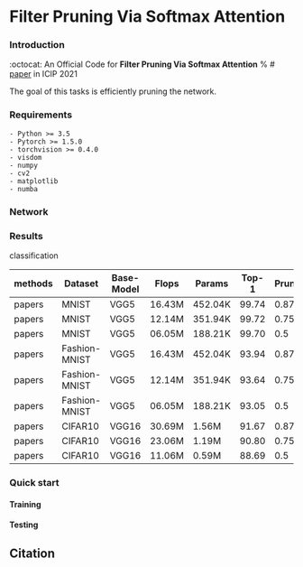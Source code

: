 # Filter Pruning Via Softmax Attention

### Introduction

:octocat: An Official Code for **Filter Pruning Via Softmax Attention**
% # [paper](https://ieeexplore.ieee.org/document/9190715) in ICIP 2021

The goal of this tasks is efficiently pruning the network. 

### Requirements

```
- Python >= 3.5 
- Pytorch >= 1.5.0 
- torchvision >= 0.4.0 
- visdom
- numpy 
- cv2
- matplotlib
- numba
```

### Network

### Results

classification

|methods     | Dataset           |  Base-Model  | Flops  | Params   | Top-1   |Pruning_ratio|  
|------------|-------------------| ------------ | -----  | -------- |---------|-------------|
|papers      | MNIST             |  VGG5        | 16.43M |  452.04K |99.74    |0.875        |
|papers      | MNIST             |  VGG5        | 12.14M |  351.94K |99.72    |0.75         |
|papers      | MNIST             |  VGG5        | 06.05M |  188.21K |99.70    |0.5          |
|papers      | Fashion-MNIST     |  VGG5        | 16.43M |  452.04K |93.94    |0.875        |
|papers      | Fashion-MNIST     |  VGG5        | 12.14M |  351.94K |93.64    |0.75         |
|papers      | Fashion-MNIST     |  VGG5        | 06.05M |  188.21K |93.05    |0.5          |
|papers      | CIFAR10           |  VGG16       | 30.69M |  1.56M   |91.67    |0.875        |
|papers      | CIFAR10           |  VGG16       | 23.06M |  1.19M   |90.80    |0.75         |
|papers      | CIFAR10           |  VGG16       | 11.06M |  0.59M   |88.69    |0.5          |

### Quick start

#### Training

#### Testing

## Citation

